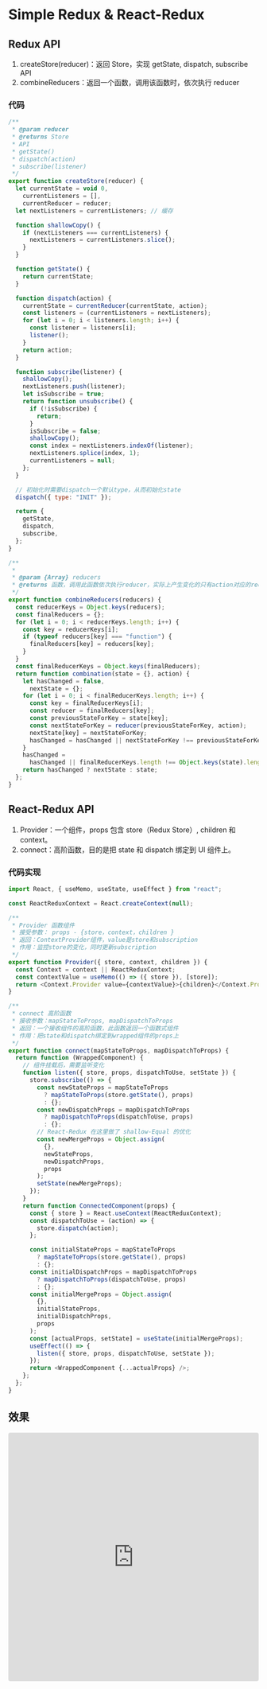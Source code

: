 # Simple Redux & React-Redux

## Redux API

1. createStore(reducer)：返回 Store，实现 getState, dispatch, subscribe API
2. combineReducers：返回一个函数，调用该函数时，依次执行 reducer

### 代码

```js
/**
 * @param reducer
 * @returns Store
 * API
 * getState()
 * dispatch(action)
 * subscribe(listener)
 */
export function createStore(reducer) {
  let currentState = void 0,
    currentListeners = [],
    currentReducer = reducer;
  let nextListeners = currentListeners; // 缓存

  function shallowCopy() {
    if (nextListeners === currentListeners) {
      nextListeners = currentListeners.slice();
    }
  }

  function getState() {
    return currentState;
  }

  function dispatch(action) {
    currentState = currentReducer(currentState, action);
    const listeners = (currentListeners = nextListeners);
    for (let i = 0; i < listeners.length; i++) {
      const listener = listeners[i];
      listener();
    }
    return action;
  }

  function subscribe(listener) {
    shallowCopy();
    nextListeners.push(listener);
    let isSubscribe = true;
    return function unsubscribe() {
      if (!isSubscribe) {
        return;
      }
      isSubscribe = false;
      shallowCopy();
      const index = nextListeners.indexOf(listener);
      nextListeners.splice(index, 1);
      currentListeners = null;
    };
  }

  // 初始化时需要dispatch一个默认type，从而初始化state
  dispatch({ type: "INIT" });

  return {
    getState,
    dispatch,
    subscribe,
  };
}

/**
 *
 * @param {Array} reducers
 * @returns 函数，调用此函数依次执行reducer，实际上产生变化的只有action对应的reducer
 */
export function combineReducers(reducers) {
  const reducerKeys = Object.keys(reducers);
  const finalReducers = {};
  for (let i = 0; i < reducerKeys.length; i++) {
    const key = reducerKeys[i];
    if (typeof reducers[key] === "function") {
      finalReducers[key] = reducers[key];
    }
  }
  const finalReducerKeys = Object.keys(finalReducers);
  return function combination(state = {}, action) {
    let hasChanged = false,
      nextState = {};
    for (let i = 0; i < finalReducerKeys.length; i++) {
      const key = finalReducerKeys[i];
      const reducer = finalReducers[key];
      const previousStateForKey = state[key];
      const nextStateForKey = reducer(previousStateForKey, action);
      nextState[key] = nextStateForKey;
      hasChanged = hasChanged || nextStateForKey !== previousStateForKey;
    }
    hasChanged =
      hasChanged || finalReducerKeys.length !== Object.keys(state).length;
    return hasChanged ? nextState : state;
  };
}
```

## React-Redux API

1. Provider：一个组件，props 包含 store（Redux Store）, children 和 context。
2. connect：高阶函数，目的是把 state 和 dispatch 绑定到 UI 组件上。

### 代码实现

```js
import React, { useMemo, useState, useEffect } from "react";

const ReactReduxContext = React.createContext(null);

/**
 * Provider 函数组件
 * 接受参数： props - {store，context，children }
 * 返回：ContextProvider组件，value是store和subscription
 * 作用：监控store的变化，同时更新subscription
 */
export function Provider({ store, context, children }) {
  const Context = context || ReactReduxContext;
  const contextValue = useMemo(() => ({ store }), [store]);
  return <Context.Provider value={contextValue}>{children}</Context.Provider>;
}

/**
 * connect 高阶函数
 * 接收参数：mapStateToProps, mapDispatchToProps
 * 返回：一个接收组件的高阶函数，此函数返回一个函数式组件
 * 作用：把state和dispatch绑定到wrapped组件的props上
 */
export function connect(mapStateToProps, mapDispatchToProps) {
  return function (WrappedComponent) {
    // 组件挂载后，需要监听变化
    function listen({ store, props, dispatchToUse, setState }) {
      store.subscribe(() => {
        const newStateProps = mapStateToProps
          ? mapStateToProps(store.getState(), props)
          : {};
        const newDispatchProps = mapDispatchToProps
          ? mapDispatchToProps(dispatchToUse, props)
          : {};
        // React-Redux 在这里做了 shallow-Equal 的优化
        const newMergeProps = Object.assign(
          {},
          newStateProps,
          newDispatchProps,
          props
        );
        setState(newMergeProps);
      });
    }
    return function ConnectedComponent(props) {
      const { store } = React.useContext(ReactReduxContext);
      const dispatchToUse = (action) => {
        store.dispatch(action);
      };

      const initialStateProps = mapStateToProps
        ? mapStateToProps(store.getState(), props)
        : {};
      const initialDispatchProps = mapDispatchToProps
        ? mapDispatchToProps(dispatchToUse, props)
        : {};
      const initialMergeProps = Object.assign(
        {},
        initialStateProps,
        initialDispatchProps,
        props
      );
      const [actualProps, setState] = useState(initialMergeProps);
      useEffect(() => {
        listen({ store, props, dispatchToUse, setState });
      });
      return <WrappedComponent {...actualProps} />;
    };
  };
}
```

## 效果

<iframe
     src="https://codesandbox.io/embed/github/duyue6002/simple-react-redux/tree/master/?fontsize=14&hidenavigation=1&theme=dark"
     style="width:100%; height:500px; border:0; border-radius: 4px; overflow:hidden;"
     title="todos"
     allow="accelerometer; ambient-light-sensor; camera; encrypted-media; geolocation; gyroscope; hid; microphone; midi; payment; usb; vr"
     sandbox="allow-forms allow-modals allow-popups allow-presentation allow-same-origin allow-scripts"
   ></iframe>
